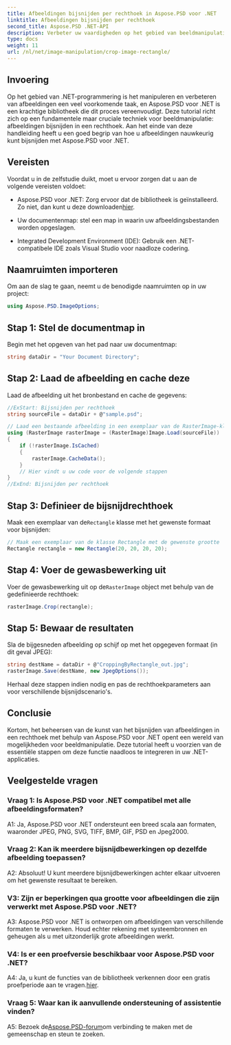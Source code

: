 ```yaml
---
title: Afbeeldingen bijsnijden per rechthoek in Aspose.PSD voor .NET
linktitle: Afbeeldingen bijsnijden per rechthoek
second_title: Aspose.PSD .NET-API
description: Verbeter uw vaardigheden op het gebied van beeldmanipulatie in .NET met Aspose.PSD. Leer stapsgewijs afbeeldingen bijsnijden met behulp van rechthoeken voor precisie.
type: docs
weight: 11
url: /nl/net/image-manipulation/crop-image-rectangle/
---
```

## Invoering

Op het gebied van .NET-programmering is het manipuleren en verbeteren van afbeeldingen een veel voorkomende taak, en Aspose.PSD voor .NET is een krachtige bibliotheek die dit proces vereenvoudigt. Deze tutorial richt zich op een fundamentele maar cruciale techniek voor beeldmanipulatie: afbeeldingen bijsnijden in een rechthoek. Aan het einde van deze handleiding heeft u een goed begrip van hoe u afbeeldingen nauwkeurig kunt bijsnijden met Aspose.PSD voor .NET.

## Vereisten

Voordat u in de zelfstudie duikt, moet u ervoor zorgen dat u aan de volgende vereisten voldoet:

-  Aspose.PSD voor .NET: Zorg ervoor dat de bibliotheek is geïnstalleerd. Zo niet, dan kunt u deze downloaden[hier](https://releases.aspose.com/psd/net/).

- Uw documentenmap: stel een map in waarin uw afbeeldingsbestanden worden opgeslagen.

- Integrated Development Environment (IDE): Gebruik een .NET-compatibele IDE zoals Visual Studio voor naadloze codering.

## Naamruimten importeren

Om aan de slag te gaan, neemt u de benodigde naamruimten op in uw project:

```csharp
using Aspose.PSD.ImageOptions;
```

## Stap 1: Stel de documentmap in

Begin met het opgeven van het pad naar uw documentmap:

```csharp
string dataDir = "Your Document Directory";
```

## Stap 2: Laad de afbeelding en cache deze

Laad de afbeelding uit het bronbestand en cache de gegevens:

```csharp
//ExStart: Bijsnijden per rechthoek
string sourceFile = dataDir + @"sample.psd";

// Laad een bestaande afbeelding in een exemplaar van de RasterImage-klasse
using (RasterImage rasterImage = (RasterImage)Image.Load(sourceFile))
{
    if (!rasterImage.IsCached)
    {
        rasterImage.CacheData();
    }
    // Hier vindt u uw code voor de volgende stappen
}
//ExEnd: Bijsnijden per rechthoek
```

## Stap 3: Definieer de bijsnijdrechthoek

 Maak een exemplaar van de`Rectangle` klasse met het gewenste formaat voor bijsnijden:

```csharp
// Maak een exemplaar van de klasse Rectangle met de gewenste grootte
Rectangle rectangle = new Rectangle(20, 20, 20, 20);
```

## Stap 4: Voer de gewasbewerking uit

 Voer de gewasbewerking uit op de`RasterImage` object met behulp van de gedefinieerde rechthoek:

```csharp
rasterImage.Crop(rectangle);
```

## Stap 5: Bewaar de resultaten

Sla de bijgesneden afbeelding op schijf op met het opgegeven formaat (in dit geval JPEG):

```csharp
string destName = dataDir + @"CroppingByRectangle_out.jpg";
rasterImage.Save(destName, new JpegOptions());
```

Herhaal deze stappen indien nodig en pas de rechthoekparameters aan voor verschillende bijsnijdscenario's.

## Conclusie

Kortom, het beheersen van de kunst van het bijsnijden van afbeeldingen in een rechthoek met behulp van Aspose.PSD voor .NET opent een wereld van mogelijkheden voor beeldmanipulatie. Deze tutorial heeft u voorzien van de essentiële stappen om deze functie naadloos te integreren in uw .NET-applicaties.

## Veelgestelde vragen

### Vraag 1: Is Aspose.PSD voor .NET compatibel met alle afbeeldingsformaten?

A1: Ja, Aspose.PSD voor .NET ondersteunt een breed scala aan formaten, waaronder JPEG, PNG, SVG, TIFF, BMP, GIF, PSD en Jpeg2000.

### Vraag 2: Kan ik meerdere bijsnijdbewerkingen op dezelfde afbeelding toepassen?

A2: Absoluut! U kunt meerdere bijsnijdbewerkingen achter elkaar uitvoeren om het gewenste resultaat te bereiken.

### V3: Zijn er beperkingen qua grootte voor afbeeldingen die zijn verwerkt met Aspose.PSD voor .NET?

A3: Aspose.PSD voor .NET is ontworpen om afbeeldingen van verschillende formaten te verwerken. Houd echter rekening met systeembronnen en geheugen als u met uitzonderlijk grote afbeeldingen werkt.

### V4: Is er een proefversie beschikbaar voor Aspose.PSD voor .NET?

 A4: Ja, u kunt de functies van de bibliotheek verkennen door een gratis proefperiode aan te vragen.[hier](https://releases.aspose.com/).

### Vraag 5: Waar kan ik aanvullende ondersteuning of assistentie vinden?

 A5: Bezoek de[Aspose.PSD-forum](https://forum.aspose.com/c/psd/34)om verbinding te maken met de gemeenschap en steun te zoeken.